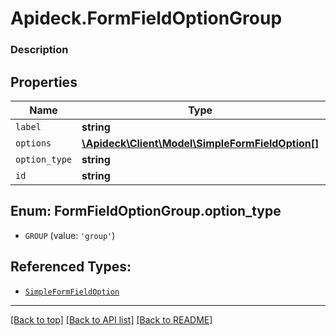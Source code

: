 # Apideck.FormFieldOptionGroup

### Description

## Properties
Name | Type | Description | Notes
------------ | ------------- | ------------- | -------------
`label` | **string** |  | 
`options` | [**\Apideck\Client\Model\SimpleFormFieldOption[]**](SimpleFormFieldOption.md) |  | 
`option_type` | **string** |  | 
`id` | **string** |  | [optional] 





<a name="OPTION_TYPE"></a>
## Enum: FormFieldOptionGroup.option_type


* `GROUP` (value: `'group'`)




## Referenced Types:

* [`SimpleFormFieldOption`](SimpleFormFieldOption.md)



---

[[Back to top]](#) [[Back to API list]](../../../../README.md#documentation-for-api-endpoints) [[Back to README]](../../../../README.md)


